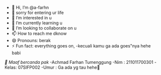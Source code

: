 - 👋 Hi, I’m @a-farhn
- 🤰 sorry for entering ur life
- 👀 I’m interested in u
- 🌱 I’m currently learning u
- 💞️ I’m looking to collaborate on u
- 📫 How to reach me dknow
- 😄 Pronouns: berak
- ⚡ Fun fact: everything goes on, -kecuali kamu ga ada goes"nya hehe babi

*🙏 Maaf bercanda pak* 
-Achmad Farhan Tumenggung 
-Nim  : 211011700301
-Kelas: 07SIFP002
-Umur : Ga ada yg tau hehe🙏
<!---
a-farhn/a-farhn is a ✨ special ✨ repository because its `README.md` (this file) appears on your GitHub profile.
You can click the Preview link to take a look at your changes.
--->
